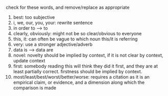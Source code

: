 check for these words, and remove/replace as appropriate

1. best: too subjective
2. i, we, our, you, your: rewrite sentence
3. in order to --> to
4. clearly, obviously: might not be so clear/obvious to everyone
5. this, it: can often be vague to which noun this/it is referring
6. very: use a stronger adjective/adverb
8. data is --> data are
9. novel: novelty should be implied by context, if it is not clear by context, update context
10. first: somebody reading this will think they did it first, and they are at least partially correct. firstness should be implied by context.
11. most/least/best/worst/better/worse: requires a citation as it is an empirical claim, or evidence, and a dimension along which the comparison is made
